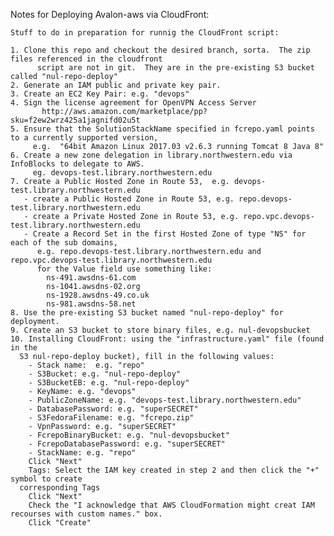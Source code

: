 Notes for Deploying Avalon-aws via CloudFront:

    Stuff to do in preparation for runnig the CloudFront script:

    1. Clone this repo and checkout the desired branch, sorta.  The zip files referenced in the cloudfront
          script are not in git.  They are in the pre-existing S3 bucket called "nul-repo-deploy"
    2. Generate an IAM public and private key pair.
    3. Create an EC2 Key Pair: e.g. "devops"
    4. Sign the license agreement for OpenVPN Access Server
           http://aws.amazon.com/marketplace/pp?sku=f2ew2wrz425a1jagnifd02u5t
    5. Ensure that the SolutionStackName specified in fcrepo.yaml points to a currently supported version,
         e.g.  "64bit Amazon Linux 2017.03 v2.6.3 running Tomcat 8 Java 8"
    6. Create a new zone delegation in library.northwestern.edu via InfoBlocks to delegate to AWS.  
         eg. devops-test.library.northwestern.edu
    7. Create a Public Hosted Zone in Route 53,  e.g. devops-test.library.northwestern.edu
       - create a Public Hosted Zone in Route 53, e.g. repo.devops-test.library.northwestern.edu
       - create a Private Hosted Zone in Route 53, e.g. repo.vpc.devops-test.library.northwestern.edu
       - Create a Record Set in the first Hosted Zone of type "NS" for each of the sub domains,
          e.g. repo.devops-test.library.northwestern.edu and repo.vpc.devops-test.library.northwestern.edu
          for the Value field use something like:
            ns-491.awsdns-61.com
            ns-1041.awsdns-02.org
            ns-1928.awsdns-49.co.uk
            ns-981.awsdns-58.net
    8. Use the pre-existing S3 bucket named "nul-repo-deploy" for deployment.
    9. Create an S3 bucket to store binary files, e.g. nul-devopsbucket
    10. Installing CloudFront: using the "infrastructure.yaml" file (found in the 
   	  S3 nul-repo-deploy bucket), fill in the following values:
        - Stack name:  e.g. "repo"
        - S3Bucket: e.g. "nul-repo-deploy"
        - S3BucketEB: e.g. "nul-repo-deploy"
        - KeyName: e.g. "devops"
        - PublicZoneName: e.g. "devops-test.library.northwestern.edu"
        - DatabasePassword: e.g. "superSECRET"
        - S3FedoraFilename: e.g. "fcrepo.zip"
        - VpnPassword: e.g. "superSECRET"
        - FcrepoBinaryBucket: e.g. "nul-devopsbucket"
        - FcrepoDatabasePassword: e.g. "superSECRET"
        - StackName: e.g. "repo"
        Click "Next"
        Tags: Select the IAM key created in step 2 and then click the "+" symbol to create 
	  corresponding Tags
        Click "Next"
        Check the "I acknowledge that AWS CloudFormation might creat IAM recourses with custom names." box.
        Click "Create"
